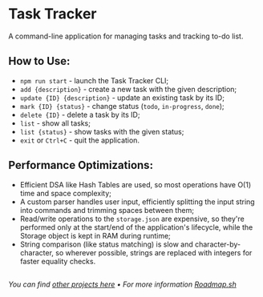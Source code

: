 # Task Tracker

A command-line application for managing tasks and tracking to-do list.

## How to Use:

-   `npm run start` - launch the Task Tracker CLI;
-   `add {description}` - create a new task with the given description;
-   `update {ID} {description}` - update an existing task by its ID;
-   `mark {ID} {status}` - change status (`todo`, `in-progress`, `done`);
-   `delete {ID}` - delete a task by its ID;
-   `list` - show all tasks;
-   `list {status}` - show tasks with the given status;
-   `exit` or `Ctrl+C` - quit the application.

## Performance Optimizations:

-   Efficient DSA like Hash Tables are used, so most operations have O(1) time and space complexity;
-   A custom parser handles user input, efficiently splitting the input string into commands and trimming spaces between them;
-   Read/write operations to the `storage.json` are expensive, so they're performed only at the start/end of the application's lifecycle, while the Storage object is kept in RAM during runtime;
-   String comparison (like status matching) is slow and character-by-character, so wherever possible, strings are replaced with integers for faster equality checks.

##

_You can find [other projects here](/README.md) • For more information [Roadmap.sh](https://roadmap.sh/projects/task-tracker)_
